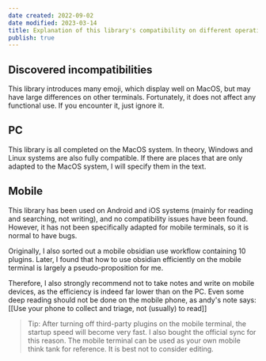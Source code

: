 ```yaml
---
date created: 2022-09-02
date modified: 2023-03-14
title: Explanation of this library's compatibility on different operating systems
publish: true
---
```

## Discovered incompatibilities

This library introduces many emoji, which display well on MacOS, but may have large differences on other terminals. Fortunately, it does not affect any functional use. If you encounter it, just ignore it.

## PC

This library is all completed on the MacOS system. In theory, Windows and Linux systems are also fully compatible.
If there are places that are only adapted to the MacOS system, I will specify them in the text.

## Mobile

This library has been used on Android and iOS systems (mainly for reading and searching, not writing), and no compatibility issues have been found. However, it has not been specifically adapted for mobile terminals, so it is normal to have bugs.

Originally, I also sorted out a mobile obsidian use workflow containing 10 plugins. Later, I found that how to use obsidian efficiently on the mobile terminal is largely a pseudo-proposition for me.

Therefore, I also strongly recommend not to take notes and write on mobile devices, as the efficiency is indeed far lower than on the PC. Even some deep reading should not be done on the mobile phone, as andy's note says: [[Use your phone to collect and triage, not (usually) to read]]

>Tip: After turning off third-party plugins on the mobile terminal, the startup speed will become very fast. I also bought the official sync for this reason. The mobile terminal can be used as your own mobile think tank for reference. It is best not to consider editing. 